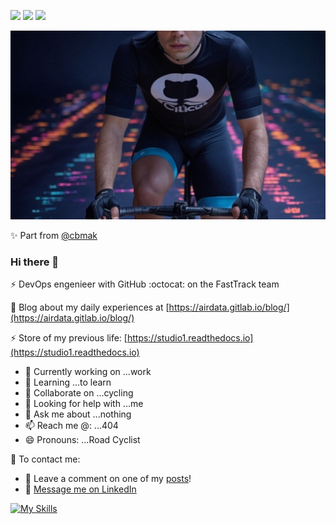 <a href="https://rumen.free.bg/"><img src="https://img.shields.io/static/v1?label=website&message=rumen.free.bg/&color=teal"></a> 
<a href="https://www.linkedin.com/in/rumen-lishkov/"><img src="https://img.shields.io/static/v1?label=LinkedIn&message=profile&color=blue"></a>
<a href="https://airdata.gitlab.io/blog//"><img src="https://img.shields.io/static/v1?label=Blog&message=Read&color=blue"></a>

<img src="https://github.com/airdata/airdata-web/blob/master/images/github-cyclist.jpg" width="900" >

✨ Part from [@cbmak](https://github.com/cbmak)


### Hi there 👋
⚡ DevOps engenieer with GitHub :octocat: on the FastTrack team

📖 Blog about my daily experiences at [https://airdata.gitlab.io/blog/](https://airdata.gitlab.io/blog/) 

⚡ Store of my previous life: [https://studio1.readthedocs.io](https://studio1.readthedocs.io)

- 🔭 Currently working on ...work
- 🌱 Learning ...to learn
- 👯 Collaborate on ...cycling
- 🤔 Looking for help with ...me
- 💬 Ask me about ...nothing
- 📫 Reach me @: ...404
- 😄 Pronouns: ...Road Cyclist

📖 To contact me: 
  - 🌱 Leave a comment on one of my [posts](https://rumen.free.bg/)!
  - 🌱 [Message me on LinkedIn](https://www.linkedin.com/in/rumen-lishkov/)

[![My Skills](https://skillicons.dev/icons?i=aws,gcp,azure,py,github,gradle,jenkins,kubernetes,linux&perline=3)](https://skillicons.dev)
